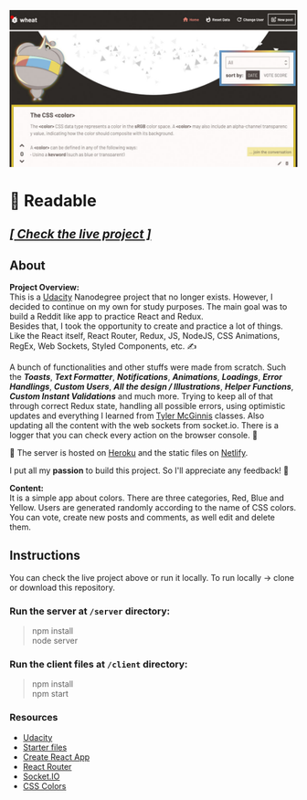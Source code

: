 ![Readable](https://raw.githubusercontent.com/dekisr/Udacity-ReactND-Readable/master/Readable.jpg)

# 🤖 Readable

## [**_[ Check the live project ]_**](https://dekisr-readable.netlify.app)

## About
**Project Overview:**  
This is a [Udacity](https://www.udacity.com) Nanodegree project that no longer exists. However, I decided to continue on my own for study purposes. The main goal was to build a Reddit like app to practice React and Redux.  
Besides that, I took the opportunity to create and practice a lot of things. Like the React itself, React Router, Redux, JS, NodeJS, CSS Animations, RegEx, Web Sockets, Styled Components, etc. ✍️

A bunch of functionalities and other stuffs were made from scratch. Such the _**Toasts**_, _**Text Formatter**_, _**Notifications**_, _**Animations**_, _**Loadings**_, _**Error Handlings**_, _**Custom Users**_, _**All the design / Illustrations**_, _**Helper Functions**_, _**Custom Instant Validations**_  and much more. Trying to keep all of that through correct Redux state, handling all possible errors, using optimistic updates and everything I learned from [Tyler McGinnis](https://tylermcginnis.com) classes. Also updating all the content with the web sockets from socket.io. There is a logger that you can check every action on the browser console. 💪

🚀 The server is hosted on [Heroku](https://www.heroku.com) and the static files on [Netlify](https://www.netlify.com).

I put all my **passion** to build this project. So I'll appreciate any feedback! 🙏

**Content:**  
It is a simple app about colors. There are three categories, Red, Blue and Yellow. Users are generated randomly according to the name of CSS colors. You can vote, create new posts and comments, as well edit and delete them.


## Instructions
You can check the live project above or run it locally.
To run locally -> clone or download this repository.

### Run the server at `/server` directory:
> npm install  
> node server

### Run the client files at `/client` directory:
> npm install  
> npm start

### Resources
* [Udacity](https://www.udacity.com)
* [Starter files](https://github.com/udacity/reactnd-project-readable-starter)
* [Create React App](https://github.com/facebook/create-react-app)
* [React Router](https://reacttraining.com/react-router)
* [Socket.IO](https://socket.io)
* [CSS Colors](https://developer.mozilla.org/pt-BR/docs/Web/CSS/color_value)